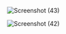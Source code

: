 ![Screenshot (43)](https://user-images.githubusercontent.com/71307225/141777702-5db5a9fc-243c-4465-b9b0-c80d49cfed0e.png)

![Screenshot (42)](https://user-images.githubusercontent.com/71307225/141777636-635e4b77-6cc6-4aca-8062-782eea7465be.png)
